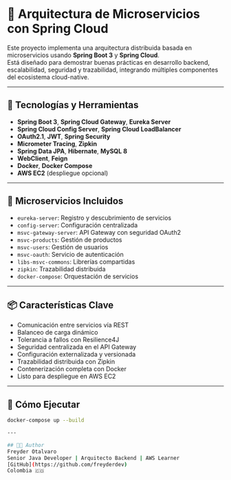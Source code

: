 
# 🧠 Arquitectura de Microservicios con Spring Cloud

Este proyecto implementa una arquitectura distribuida basada en microservicios usando **Spring Boot 3** y **Spring Cloud**.  
Está diseñado para demostrar buenas prácticas en desarrollo backend, escalabilidad, seguridad y trazabilidad, integrando múltiples componentes del ecosistema cloud-native.

---

## 🚀 Tecnologías y Herramientas

- **Spring Boot 3**, **Spring Cloud Gateway**, **Eureka Server**  
- **Spring Cloud Config Server**, **Spring Cloud LoadBalancer**  
- **OAuth2.1**, **JWT**, **Spring Security**  
- **Micrometer Tracing**, **Zipkin**  
- **Spring Data JPA**, **Hibernate**, **MySQL 8**  
- **WebClient**, **Feign**  
- **Docker**, **Docker Compose**  
- **AWS EC2** (despliegue opcional)

---

## 🧩 Microservicios Incluidos

- `eureka-server`: Registro y descubrimiento de servicios  
- `config-server`: Configuración centralizada  
- `msvc-gateway-server`: API Gateway con seguridad OAuth2  
- `msvc-products`: Gestión de productos  
- `msvc-users`: Gestión de usuarios  
- `msvc-oauth`: Servicio de autenticación  
- `libs-msvc-commons`: Librerías compartidas  
- `zipkin`: Trazabilidad distribuida  
- `docker-compose`: Orquestación de servicios  

---

## 📦 Características Clave

- Comunicación entre servicios vía REST  
- Balanceo de carga dinámico  
- Tolerancia a fallos con Resilience4J  
- Seguridad centralizada en el API Gateway  
- Configuración externalizada y versionada  
- Trazabilidad distribuida con Zipkin  
- Contenerización completa con Docker  
- Listo para despliegue en AWS EC2  

---

## 🧪 Cómo Ejecutar

```bash
docker-compose up --build

---

## 👨‍💻 Author
Freyder Otalvaro
Senior Java Developer | Arquitecto Backend | AWS Learner  
[GitHub](https://github.com/freyderdev)  
Colombia 🇨🇴
